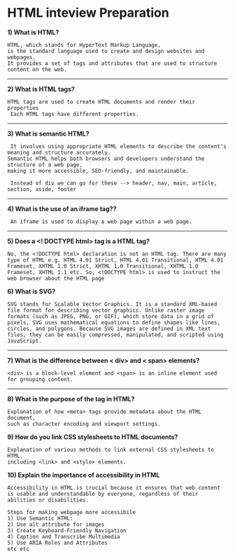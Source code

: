 # HTML inteview Preparation  

**1) What is HTML?**
```
HTML, which stands for HyperText Markup Language,
is the standard language used to create and design websites and webpages.
It provides a set of tags and attributes that are used to structure content on the web.
```
***

**2) What is HTML tags?**
```
HTML tags are used to create HTML documents and render their properties
 Each HTML tags have different properties.
```
***

**3) What is semantic HTML?**
```
 It involves using appropriate HTML elements to describe the content's meaning and structure accurately.
Semantic HTML helps both browsers and developers understand the structure of a web page,
making it more accessible, SEO-friendly, and maintainable.

 Instead of div we can go for these --> header, nav, main, article, section, aside, footer
```
***

**4) What is the use of an iframe tag??**
```
 An iframe is used to display a web page within a web page.
```
***

**5) Does a <! DOCTYPE html> tag is a HTML tag?**
```
No, the <!DOCTYPE html> declaration is not an HTML tag. There are many type of HTML e.g. HTML 4.01 Strict, HTML 4.01 Transitional, HTML 4.01 Frameset, XHTML 1.0 Strict, XHTML 1.0 Transitional, XHTML 1.0 Frameset, XHTML 1.1 etc. So, <!DOCTYPE html> is used to instruct the web browser about the HTML page
```

**6) What is SVG?**
```
SVG stands for Scalable Vector Graphics. It is a standard XML-based file format for describing vector graphics. Unlike raster image formats (such as JPEG, PNG, or GIF), which store data in a grid of pixels, SVG uses mathematical equations to define shapes like lines, circles, and polygons. Because SVG images are defined in XML text files, they can be easily compressed, manipulated, and scripted using JavaScript.
```
***

**7) What is the difference between < div> and < span> elements?**
```
<div> is a block-level element and <span> is an inline element used for grouping content.
```
***

**8) What is the purpose of the <meta> tag in HTML?**
```
Explanation of how <meta> tags provide metadata about the HTML document,
such as character encoding and viewport settings.
```

**9) How do you link CSS stylesheets to HTML documents?**
```
Explanation of various methods to link external CSS stylesheets to HTML,
including <link> and <style> elements.
```

**10) Explain the importance of accessibility in HTML**
```
Accessibility in HTML is crucial because it ensures that web content is usable and understandable by everyone, regardless of their abilities or disabilities. 

Steps for making webpage more accessibile
1) Use Semantic HTML:
2) Use alt attribute for images
3) Create Keyboard-Friendly Navigation
4) Caption and Transcribe Multimedia
5) Use ARIA Roles and Attributes
etc etc
```
